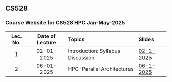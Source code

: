 ## CS528
### Course Website for CS528 HPC Jan-May-2025


| Lec. No. | Date of Lecture        | Topics  | Slides   |
|:---:|:--:|:--|:--------------------------|
| 1       |  02-01-2025            | Introduction: Syllabus Discussion| [02-1-2025](https://iitgoffice-my.sharepoint.com/:b:/g/personal/phrangboklang_iitg_ac_in/EUmmHQJHOu1MijXOagEhgf8BRxe8bPvzOWu_wn3SPUDYmg?e=9FRAqo) | 
| 2       |  06-01-2025            | HPC-Parallel Architectures| [06-1-2025](https://iitgoffice-my.sharepoint.com/:b:/g/personal/phrangboklang_iitg_ac_in/Ecmnea5lQGVMhLyNLVEruAwBaIL59k7L9sourF-HmUfAvw?e=aGfkjM) | 



